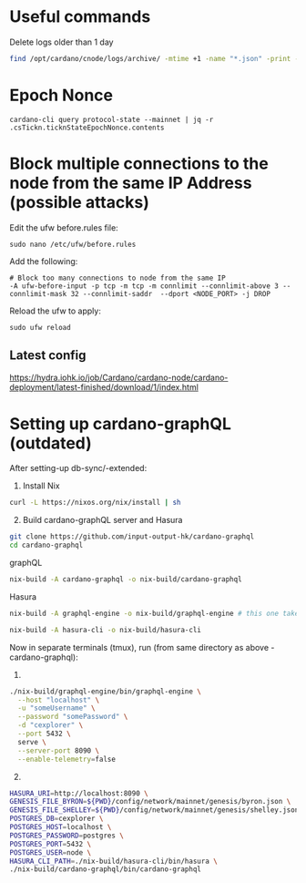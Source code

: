 # Useful commands

Delete logs older than 1 day
```bash
find /opt/cardano/cnode/logs/archive/ -mtime +1 -name "*.json" -print -exec /bin/rm {} \;
```

# Epoch Nonce
```
cardano-cli query protocol-state --mainnet | jq -r .csTickn.ticknStateEpochNonce.contents
```

# Block multiple connections to the node from the same IP Address (possible attacks)
Edit the ufw before.rules file:
```
sudo nano /etc/ufw/before.rules
```
Add the following:
```
# Block too many connections to node from the same IP
-A ufw-before-input -p tcp -m tcp -m connlimit --connlimit-above 3 --connlimit-mask 32 --connlimit-saddr  --dport <NODE_PORT> -j DROP

```
Reload the ufw to apply:
```
sudo ufw reload
```

## Latest config
https://hydra.iohk.io/job/Cardano/cardano-node/cardano-deployment/latest-finished/download/1/index.html

# Setting up cardano-graphQL (outdated)

After setting-up db-sync/-extended:

1) Install Nix
```bash
curl -L https://nixos.org/nix/install | sh
```

2) Build cardano-graphQL server and Hasura
```bash
git clone https://github.com/input-output-hk/cardano-graphql
cd cardano-graphql
```

graphQL
```bash
nix-build -A cardano-graphql -o nix-build/cardano-graphql
```

Hasura
```bash
nix-build -A graphql-engine -o nix-build/graphql-engine # this one takes many hours

nix-build -A hasura-cli -o nix-build/hasura-cli
```

Now in separate terminals (tmux), run (from same directory as above - cardano-graphql):

1)
```bash
./nix-build/graphql-engine/bin/graphql-engine \
  --host "localhost" \
  -u "someUsername" \
  --password "somePassword" \
  -d "cexplorer" \
  --port 5432 \
  serve \
  --server-port 8090 \
  --enable-telemetry=false
```

2)
```bash
HASURA_URI=http://localhost:8090 \
GENESIS_FILE_BYRON=${PWD}/config/network/mainnet/genesis/byron.json \
GENESIS_FILE_SHELLEY=${PWD}/config/network/mainnet/genesis/shelley.json \
POSTGRES_DB=cexplorer \
POSTGRES_HOST=localhost \
POSTGRES_PASSWORD=postgres \
POSTGRES_PORT=5432 \
POSTGRES_USER=node \
HASURA_CLI_PATH=./nix-build/hasura-cli/bin/hasura \
./nix-build/cardano-graphql/bin/cardano-graphql
```
